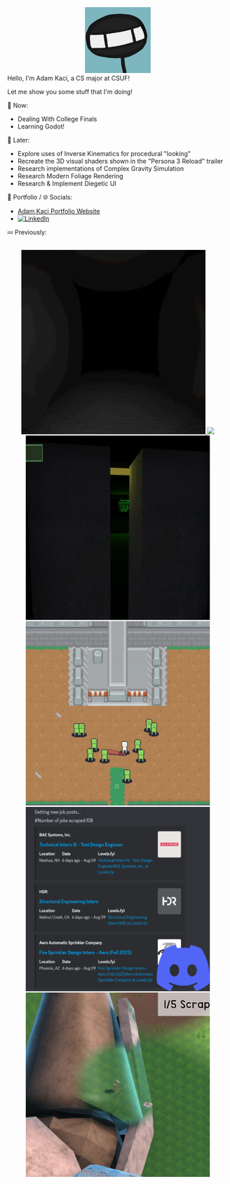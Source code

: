 <div align="center">
<img src="Images/Stickguy.png" width="150">
</div>
Hello, I'm Adam Kaci, a CS major at CSUF!

Let me show you some stuff that I'm doing!

:speech_balloon: Now:
- Dealing With College Finals
- Learning Godot!

:thought_balloon: Later:
- Explore uses of Inverse Kinematics for procedural "looking"
- Recreate the 3D visual shaders shown in the "Persona 3 Reload" trailer
- Research implementations of Complex Gravity Simulation
- Research Modern Foliage Rendering
- Research & Implement Diegetic UI

📝 Portfolio / 🌐 Socials:
- <a href = "https://adamkaciportfolio.myportfolio.com/work"> Adam Kaci Portfolio Website</a> </br>
- [![LinkedIn](https://img.shields.io/badge/-LinkedIn-0077B5?style=flat&logo=linkedin&logoColor=white)](https://www.linkedin.com/in/adam-kaci-70694a24b/) </br>

:zzz: Previously:

</br>

<div align="center">
  <a href="https://stickguy101.itch.io/aberrational"><img src="Images/Aberrational.gif" width = "420"> </a>
  <a href="https://github.com/Adam101k/Boids-Bird-Like-Objects"><img src="Images/FinalBoids.gif" width = "420"> </a> </br>
  <a href="https://stickguy101.itch.io/disquietude"><img src="Images/Disquietude.gif" width="420"></a>
  <a href="https://github.com/Adam101k/2-The-Vault"><img src="Images/ToTheVault.gif" width="420"></a> </br>
  <a href="https://github.com/Adam101k/Internship-Discord-Bot"><img src="Images/DiscordBot.png" width="420"></a> 
  <a href="https://github.com/Adam101k/Unity-Shipment"><img src="Images/Shipment.png" width="420"></a> </br>
</br>
</div>
